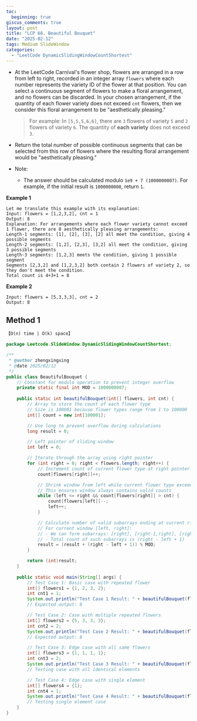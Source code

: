 ```yaml
---
toc:
  beginning: true
giscus_comments: true
layout: post
title: "LCP 68. Beautiful Bouquet"
date: "2025-02-12"
tags: Medium SlideWindow
categories:
  - "LeetCode DynamicSlidingWindowCountShortest"
---
```


- At the LeetCode Carnival's flower shop, flowers are arranged in a row from left to right, recorded in an integer array `flowers` where each number represents the variety ID of the flower at that position. You can select a continuous segment of flowers to make a floral arrangement, and no flowers can be discarded. In your chosen arrangement, if the quantity of each flower variety does not exceed `cnt` flowers, then we consider this floral arrangement to be "aesthetically pleasing."

  > For example: In `[5,5,5,6,6]`, there are `3` flowers of variety `5` and `2` flowers of variety `6`. The quantity of **each variety** does not exceed `3`.

- Return the total number of possible continuous segments that can be selected from this row of flowers where the resulting floral arrangement would be "aesthetically pleasing."

- Note:

  - The answer should be calculated modulo `1e9 + 7 (1000000007)`. For example, if the initial result is `1000000008`, return `1`.

**Example 1**

```
Let me translate this example with its explanation:
Input: flowers = [1,2,3,2], cnt = 1
Output: 8
Explanation: For arrangements where each flower variety cannot exceed 1 flower, there are 8 aesthetically pleasing arrangements:
Length-1 segments: [1], [2], [3], [2] all meet the condition, giving 4 possible segments
Length-2 segments: [1,2], [2,3], [3,2] all meet the condition, giving 3 possible segments
Length-3 segments: [1,2,3] meets the condition, giving 1 possible segment
Segments [2,3,2] and [1,2,3,2] both contain 2 flowers of variety 2, so they don't meet the condition.
Total count is 4+3+1 = 8
```

**Example 2**

```
Input: flowers = [5,3,3,3], cnt = 2
Output: 8
```

## Method 1

```tex
【O(n) time | O(k) space】
```

```java
package Leetcode.SlideWindow.DynamicSlidingWindowCountShortest;

/**
 * @author zhengxingxing
 * @date 2025/02/12
 */
public class BeautifulBouquet {
    // Constant for modulo operation to prevent integer overflow
    private static final int MOD = 1000000007;
    
    public static int beautifulBouquet(int[] flowers, int cnt) {
        // Array to store the count of each flower type
        // Size is 100001 because flower types range from 1 to 100000
        int[] count = new int[100001];

        // Use long to prevent overflow during calculations
        long result = 0;

        // Left pointer of sliding window
        int left = 0;

        // Iterate through the array using right pointer
        for (int right = 0; right < flowers.length; right++) {
            // Increment count of current flower type at right pointer
            count[flowers[right]]++;

            // Shrink window from left while current flower type exceeds cnt
            // This ensures window always contains valid counts
            while (left <= right && count[flowers[right]] > cnt) {
                count[flowers[left]]--;
                left++;
            }

            // Calculate number of valid subarrays ending at current right pointer
            // For current window [left, right]:
            // - We can form subarrays: [right], [right-1,right], [right-2,right],...,[left,right]
            // - Total count of such subarrays is (right - left + 1)
            result = (result + (right - left + 1)) % MOD;
        }

        return (int)result;
    }
    
    public static void main(String[] args) {
        // Test Case 1: Basic case with repeated flower
        int[] flowers1 = {1, 2, 3, 2};
        int cnt1 = 1;
        System.out.println("Test Case 1 Result: " + beautifulBouquet(flowers1, cnt1));
        // Expected output: 8

        // Test Case 2: Case with multiple repeated flowers
        int[] flowers2 = {5, 3, 3, 3};
        int cnt2 = 2;
        System.out.println("Test Case 2 Result: " + beautifulBouquet(flowers2, cnt2));
        // Expected output: 8

        // Test Case 3: Edge case with all same flowers
        int[] flowers3 = {1, 1, 1, 1};
        int cnt3 = 2;
        System.out.println("Test Case 3 Result: " + beautifulBouquet(flowers3, cnt3));
        // Testing case with all identical elements

        // Test Case 4: Edge case with single element
        int[] flowers4 = {1};
        int cnt4 = 1;
        System.out.println("Test Case 4 Result: " + beautifulBouquet(flowers4, cnt4));
        // Testing single element case
    }
}

```





